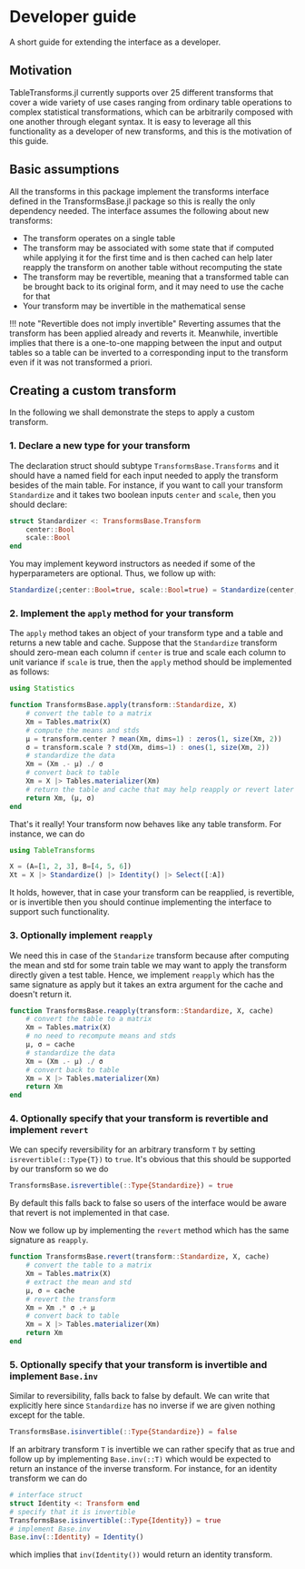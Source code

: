 # Developer guide

A short guide for extending the interface as a developer.

## Motivation

TableTransforms.jl currently supports over 25 different transforms that cover a wide variety of
use cases ranging from ordinary table operations to complex statistical transformations, which
can be arbitrarily composed with one another through elegant syntax. It is easy to leverage all
this functionality as a developer of new transforms, and this is the motivation of this guide.

##  Basic assumptions

All the transforms in this package implement the transforms interface defined in the TransformsBase.jl
package so this is really the only dependency needed. The interface assumes the following about new transforms:

- The transform operates on a single table
- The transform may be associated with some state that if computed while applying it for the first time and is then cached can help later reapply the transform on another table without recomputing the state
- The transform may be revertible, meaning that a transformed table can be brought back to its original form, and it may need to use the cache for that
- Your transform may be invertible in the mathematical sense

!!! note "Revertible does not imply invertible"
    Reverting assumes that the transform has been applied already and reverts it. Meanwhile, invertible implies that there is a one-to-one mapping between the input and output tables so a table can be inverted to a corresponding input to the transform even if it was not transformed a priori.

## Creating a custom transform
In the following we shall demonstrate the steps to apply a custom transform. 

### 1. Declare a new type for your transform
The declaration struct should subtype `TransformsBase.Transforms` and it should have a named field for each input needed to apply the transform besides of the main table. For instance, if you want to call your transform `Standardize` and it takes two boolean inputs `center` and `scale`, then you should declare:

```julia
struct Standardizer <: TransformsBase.Transform
    center::Bool
    scale::Bool
end
```
You may implement keyword instructors as needed if some of the hyperparameters are optional. Thus, we follow up with:
```julia
Standardize(;center::Bool=true, scale::Bool=true) = Standardize(center, scale)
```

### 2. Implement the `apply` method for your transform
The `apply` method takes an object of your transform type and a table and returns a new table and cache. Suppose that the `Standardize` transform should zero-mean each column if `center` is true and scale each column to unit variance if `scale` is true, then the `apply` method should be implemented as follows:

```julia
using Statistics

function TransformsBase.apply(transform::Standardize, X)
    # convert the table to a matrix
    Xm = Tables.matrix(X)
    # compute the means and stds
    μ = transform.center ? mean(Xm, dims=1) : zeros(1, size(Xm, 2))
    σ = transform.scale ? std(Xm, dims=1) : ones(1, size(Xm, 2))
    # standardize the data
    Xm = (Xm .- μ) ./ σ
    # convert back to table
    Xm = X |> Tables.materializer(Xm)
    # return the table and cache that may help reapply or revert later
    return Xm, (μ, σ)
end
```

That's it really! Your transform now behaves like any table transform. For instance, we can do
```julia
using TableTransforms

X = (A=[1, 2, 3], B=[4, 5, 6])
Xt = X |> Standardize() |> Identity() |> Select([:A])
```

It holds, however, that in case your transform can be reapplied, is revertible, or is invertible then you should continue implementing the interface to support such functionality.

### 3. Optionally implement `reapply`
We need this in case of the `Standarize` transform because after computing the mean and std for some train table we may want to apply the transform directly given a test table. Hence, we implement `reapply` which has the same signature as apply but it takes an extra argument for the cache and doesn't return it.

```julia
function TransformsBase.reapply(transform::Standardize, X, cache)
    # convert the table to a matrix
    Xm = Tables.matrix(X)
    # no need to recompute means and stds
    μ, σ = cache
    # standardize the data
    Xm = (Xm .- μ) ./ σ
    # convert back to table
    Xm = X |> Tables.materializer(Xm)
    return Xm
end
```


### 4. Optionally specify that your transform is revertible and implement `revert`

We can specify reversibility for an arbitrary transform `T` by setting `isrevertible(::Type{T})` to `true`. It's obvious that this should be supported by our transform so we do

```julia
TransformsBase.isrevertible(::Type{Standardize}) = true
```
By default this falls back to false so users of the interface would be aware that revert is not implemented in that case.

Now we follow up by implementing the `revert` method which has the same signature as `reapply`.

```julia
function TransformsBase.revert(transform::Standardize, X, cache)
    # convert the table to a matrix
    Xm = Tables.matrix(X)
    # extract the mean and std
    μ, σ = cache
    # revert the transform
    Xm = Xm .* σ .+ μ
    # convert back to table
    Xm = X |> Tables.materializer(Xm)
    return Xm
end
```

### 5. Optionally specify that your transform is invertible and implement `Base.inv`
Similar to reversibility, falls back to false by default. We can write that explicitly here since `Standardize` has no inverse if we are given nothing except for the table.

```julia
TransformsBase.isinvertible(::Type{Standardize}) = false
```

If an arbitrary transform `T` is invertible we can rather specify that as true and follow up by implementing `Base.inv(::T)` which would be expected to return an instance of the inverse transform. For instance, for an identity transform we can do
```julia
# interface struct
struct Identity <: Transform end
# specify that it is invertible
TransformsBase.isinvertible(::Type{Identity}) = true
# implement Base.inv
Base.inv(::Identity) = Identity()
```
which implies that `inv(Identity())` would return an identity transform.